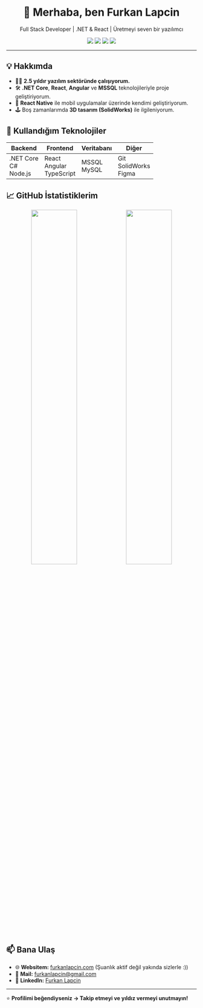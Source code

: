 <h1 align="center">👋 Merhaba, ben Furkan Lapcin</h1>
<p align="center">Full Stack Developer | .NET & React | Üretmeyi seven bir yazılımcı</p>

<p align="center">
  <img src="https://img.shields.io/badge/.NET%20Core-%236C3483?style=for-the-badge&logo=dotnet&logoColor=white" />
  <img src="https://img.shields.io/badge/Angular-%23DD0031?style=for-the-badge&logo=angular&logoColor=white" />
  <img src="https://img.shields.io/badge/React-%2361DAFB?style=for-the-badge&logo=react&logoColor=white" />
  <img src="https://img.shields.io/badge/SQL-%234479A1?style=for-the-badge&logo=MicrosoftSQLServer&logoColor=white" />
</p>

---

## 💡 Hakkımda

- 👨‍💻 **2.5 yıldır yazılım sektöründe çalışıyorum.**
- 🛠️ **.NET Core**, **React**, **Angular** ve **MSSQL** teknolojileriyle proje geliştiriyorum.
- 📲 **React Native** ile mobil uygulamalar üzerinde kendimi geliştiriyorum.
- 🕹️ Boş zamanlarımda **3D tasarım (SolidWorks)** ile ilgileniyorum.

## 🚀 Kullandığım Teknolojiler

| Backend | Frontend | Veritabanı | Diğer |
|---------|----------|------------|-------|
| .NET Core <br> C# <br> Node.js | React <br> Angular <br> TypeScript | MSSQL <br> MySQL | Git <br> SolidWorks <br> Figma |

## 📈 GitHub İstatistiklerim

<p align="center">
  <img src="https://github-readme-stats.vercel.app/api?username=turanbey29&show_icons=true&theme=radical" width="49%" />
  <img src="https://github-readme-stats.vercel.app/api/top-langs/?username=turanbey29&layout=compact&theme=radical" width="49%" />
</p>

## 📫 Bana Ulaş

- 🌐 **Websitem:** [furkanlapcin.com](https://furkanlapcin.com) (Şuanlık aktif değil yakında sizlerle :))
- 📩 **Mail:** furkanlapcin@gmail.com
- 💼 **LinkedIn:** [Furkan Lapcin](https://www.linkedin.com/in/furkan-lapcin-8542b4221/)

---

⭐ **Profilimi beğendiyseniz → Takip etmeyi ve yıldız vermeyi unutmayın!**

